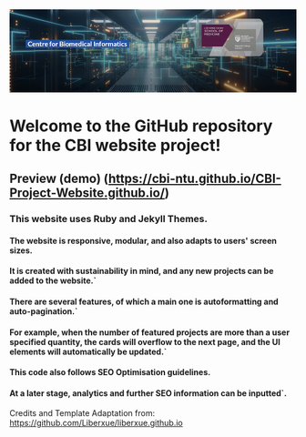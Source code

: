 <img src="media/cbi-header.png" style="width=100%;">

# Welcome to the GitHub repository for the CBI website project!


##  Preview (demo) (https://cbi-ntu.github.io/CBI-Project-Website.github.io/)



### This website uses Ruby and Jekyll Themes.





#### The website is responsive, modular, and also adapts to users' screen sizes.


#### It is created with sustainability in mind, and any new projects can be added to the website.`


#### There are several features, of which a main one is autoformatting and auto-pagination.`
#### For example, when the number of featured projects are more than a user specified quantity, the cards will overflow to the next page, and the UI elements will automatically be updated.`


#### This code also follows SEO Optimisation guidelines.

#### At a later stage, analytics and further SEO information can be inputted`.


Credits and Template Adaptation from: https://github.com/Liberxue/liberxue.github.io